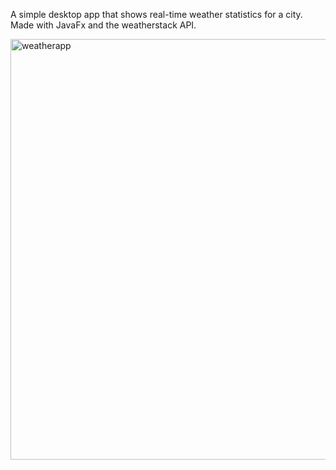 A simple desktop app that shows real-time weather statistics for a city. Made with JavaFx and the weatherstack API. 

<img width="673" alt="weatherapp" src="https://user-images.githubusercontent.com/40374828/139502036-90316cd1-f471-4dd4-8e3f-e782539533bd.png">
